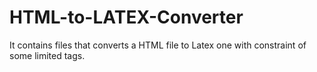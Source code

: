 # HTML-to-LATEX-Converter
It contains files that converts a HTML file to Latex one with constraint of some limited tags.
